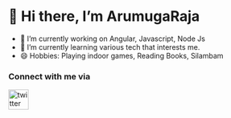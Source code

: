 # 👋 Hi there, I’m ArumugaRaja

- 🌱 I’m currently working on Angular, Javascript, Node Js
- 💞️ I’m currently learning various tech that interests me.
- 😄 Hobbies: Playing indoor games, Reading Books, Silambam

### Connect with me via
[<img src='https://cdn.jsdelivr.net/npm/simple-icons@3.0.1/icons/twitter.svg' alt='twitter' height='40' >](https://twitter.com/dapperRaja)&nbsp;


<!---
IspadeRaja/IspadeRaja is a ✨ special ✨ repository because its `README.md` (this file) appears on your GitHub profile.
You can click the Preview link to take a look at your changes.
--->

